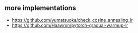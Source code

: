 ## more implementations
- https://github.com/yumatsuoka/check_cosine_annealing_lr 
- https://github.com/Haawron/pytorch-gradual-warmup-lr